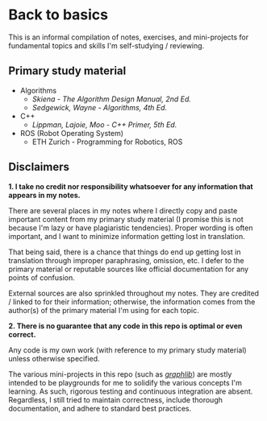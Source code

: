 # Back to basics

This is an informal compilation of notes, exercises, and mini-projects for fundamental topics and skills I'm self-studying / reviewing.

## Primary study material

- Algorithms
    - *Skiena - The Algorithm Design Manual, 2nd Ed.*
    - *Sedgewick, Wayne - Algorithms, 4th Ed.*
- C++
    - *Lippman, Lajoie, Moo - C++ Primer, 5th Ed.*
- ROS (Robot Operating System)
    - ETH Zurich - Programming for Robotics, ROS


## Disclaimers

**1. I take no credit nor responsibility whatsoever for any information that appears in my notes.**

There are several places in my notes where I directly copy and paste important content from my primary study material (I promise this is not because I'm lazy or have plagiaristic tendencies). Proper wording is often important, and I want to minimize information getting lost in translation. 

That being said, there is a chance that things do end up getting lost in translation through improper paraphrasing, omission, etc. I defer to the primary material or reputable sources like official documentation for any points of confusion.

External sources are also sprinkled throughout my notes. They are credited / linked to for their information; otherwise, the information comes from the author(s) of the primary material I'm using for each topic.

**2. There is no guarantee that any code in this repo is optimal or even correct.**

Any code is my own work (with reference to my primary study material) unless otherwise specified.

The various mini-projects in this repo (such as [*graphlib*](https://github.com/tedklin/back-to-basics/tree/master/algorithms/graphlib)) are mostly intended to be playgrounds for me to solidify the various concepts I'm learning. As such, rigorous testing and continuous integration are absent. Regardless, I still tried to maintain correctness, include thorough documentation, and adhere to standard best practices.
